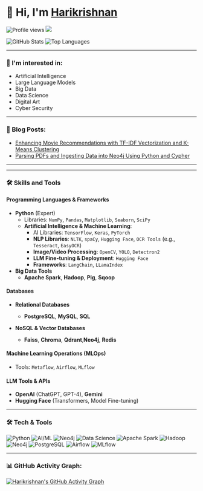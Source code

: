 # 👋 Hi, I'm [Harikrishnan](https://github.com/HarikrishnanK9/)

![Profile views](https://gpvc.arturio.dev/HarikrishnanK9)
<a href="https://hits.seeyoufarm.com">
  <img src="https://hits.seeyoufarm.com/api/count/incr/badge.svg?url=https%3A%2F%2Fgithub.com%2FHarikrishnanK9%2FHarikrishnanK9&count_bg=%2379C83D&title_bg=%23555555&icon=&icon_color=%23E7E7E7&title=hits&edge_flat=false"/>
</a>

![GitHub Stats](https://github-readme-stats.vercel.app/api?username=HarikrishnanK9&show_icons=true&theme=radical)
![Top Languages](https://github-readme-stats.vercel.app/api/top-langs/?username=HarikrishnanK9&layout=compact&theme=radical)

---

### 👀 I'm interested in:
- Artificial Intelligence
- Large Language Models
- Big Data
- Data Science
- Digital Art
- Cyber Security

---

### 📘 Blog Posts:
<!-- BLOG-POST-LIST:START -->
- [Enhancing Movie Recommendations with TF-IDF Vectorization and K-Means Clustering](https://medium.com/@harikrishnank497/enhancing-movie-recommendations-with-tf-idf-vectorization-and-k-means-clustering-183f19a4e4f3)
- [Parsing PDFs and Ingesting Data into Neo4j Using Python and Cypher](https://medium.com/@harikrishnank497/parsing-pdfs-and-ingesting-data-into-neo4j-using-python-4e0103144903)
<!-- BLOG-POST-LIST:END -->

---

---

### 🛠 Skills and Tools

#### **Programming Languages & Frameworks**
- **Python** (Expert)
  - Libraries: `NumPy`, `Pandas`, `Matplotlib`, `Seaborn`, `SciPy`
  - **Artificial Intelligence & Machine Learning**:
    - AI Libraries: `TensorFlow`, `Keras`, `PyTorch`
    - **NLP Libraries**: `NLTK`, `spaCy`, `Hugging Face`, `OCR Tools` (e.g., `Tesseract`, `EasyOCR`)
    - **Image/Video Processing**: `OpenCV`, `YOLO`, `Detectron2`
    - **LLM Fine-tuning & Deployment**: `Hugging Face`
    - **Frameworks**: `LangChain`, `LLamaIndex`
- **Big Data Tools**
  - **Apache Spark**, **Hadoop**, **Pig**, **Sqoop**

#### **Databases**
- **Relational Databases**
  - **PostgreSQL**, **MySQL**, **SQL**
  
- **NoSQL & Vector Databases**
  - **Faiss**, **Chroma**, **Qdrant**,**Neo4j**, **Redis**

#### **Machine Learning Operations (MLOps)**
- Tools: `Metaflow`, `Airflow`, `MLflow`

#### **LLM Tools & APIs**
- **OpenAI** (ChatGPT, GPT-4), **Gemini**
- **Hugging Face** (Transformers, Model Fine-tuning)

---




### 🛠 Tech & Tools
![Python](https://img.shields.io/badge/-Python-333?style=flat&logo=python)
![AI/ML](https://img.shields.io/badge/-AI/ML-333?style=flat&logo=tensorflow)
![Neo4j](https://img.shields.io/badge/-Neo4j-333?style=flat&logo=neo4j)
![Data Science](https://img.shields.io/badge/-Data%20Science-333?style=flat&logo=jupyter)
![Apache Spark](https://img.shields.io/badge/-Apache%20Spark-333?style=flat&logo=apachespark)
![Hadoop](https://img.shields.io/badge/-Hadoop-333?style=flat&logo=apachehadoop)
![Neo4j](https://img.shields.io/badge/-Neo4j-333?style=flat&logo=neo4j)
![PostgreSQL](https://img.shields.io/badge/-PostgreSQL-333?style=flat&logo=postgresql)
![Airflow](https://img.shields.io/badge/-Airflow-333?style=flat&logo=apacheairflow)
![MLflow](https://img.shields.io/badge/-MLflow-333?style=flat&logo=mlflow)

---

### 📊 GitHub Activity Graph:
[![Harikrishnan's GitHub Activity Graph](https://github-readme-activity-graph.vercel.app/graph?username=HarikrishnanK9&theme=github)](https://github.com/HarikrishnanK9)

